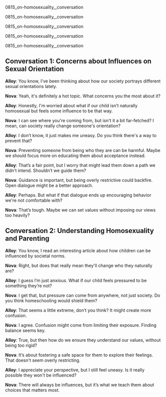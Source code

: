 
0815_on-homosexuality,_conversation


0815_on-homosexuality,_conversation


0815_on-homosexuality,_conversation


0815_on-homosexuality,_conversation


0815_on-homosexuality,_conversation


## Conversation 1: Concerns about Influences on Sexual Orientation

**Alloy**: You know, I've been thinking about how our society portrays different sexual orientations lately.

**Nova**: Yeah, it's definitely a hot topic. What concerns you the most about it?

**Alloy**: Honestly, I'm worried about what if our child isn’t naturally homosexual but feels some influence to be that way.

**Nova**: I can see where you're coming from, but isn't it a bit far-fetched? I mean, can society really change someone's orientation?

**Alloy**: I don’t know, it just makes me uneasy. Do you think there's a way to prevent that?

**Nova**: Preventing someone from being who they are can be harmful. Maybe we should focus more on educating them about acceptance instead.

**Alloy**: That’s a fair point, but I worry that might lead them down a path we didn’t intend. Shouldn’t we guide them?

**Nova**: Guidance is important, but being overly restrictive could backfire. Open dialogue might be a better approach.

**Alloy**: Perhaps. But what if that dialogue ends up encouraging behavior we're not comfortable with?

**Nova**: That’s tough. Maybe we can set values without imposing our views too heavily?

## Conversation 2: Understanding Homosexuality and Parenting

**Alloy**: You know, I read an interesting article about how children can be influenced by societal norms.

**Nova**: Right, but does that really mean they'll change who they naturally are?

**Alloy**: I guess I’m just anxious. What if our child feels pressured to be something they’re not?

**Nova**: I get that, but pressure can come from anywhere, not just society. Do you think homeschooling would shield them?

**Alloy**: That seems a little extreme, don’t you think? It might create more confusion.

**Nova**: I agree. Confusion might come from limiting their exposure. Finding balance seems key.

**Alloy**: True, but then how do we ensure they understand our values, without being too rigid?

**Nova**: It’s about fostering a safe space for them to explore their feelings. That doesn't seem overly restricting.

**Alloy**: I appreciate your perspective, but I still feel uneasy. Is it really possible they won't be influenced?

**Nova**: There will always be influences, but it’s what we teach them about choices that matters most.
